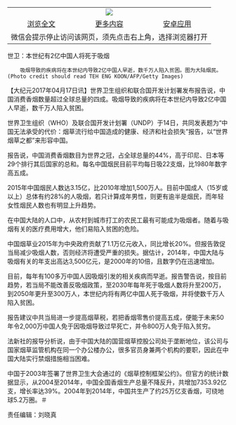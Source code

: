 

<table>
  <tr>
    <td align="center" colspan="3">
      <a href="https://github.com/ogate/ogate/blob/master/README.md"><img src="https://cloud.githubusercontent.com/assets/11880933/13434984/f430fae2-e012-11e5-814f-c2df1e82b247.jpg"/></a>
    </td>
  </tr>
  <tr>
    <td align="center">
      <a href="https://s3.ap-south-1.amazonaws.com/ogatem/oGate.htm?c817766&from=oNote">浏览全文</a>
    </td>
    <td align="center">
      <a href="https://s3.ap-south-1.amazonaws.com/ogatem/oGate.htm?from=oNote">更多内容</a>
    </td>
    <td align="center">
      <a href="https://raw.githubusercontent.com/ogate/up/master/ogate.apk">安卓应用</a>
    </td>
  </tr>
  <tr>
    <td align="center" colspan="3">
      微信会提示停止访问该网页，须先点击右上角，选择浏览器打开
    </td>
  </tr>
</table>    



世卫：本世纪有2亿中国人将死于吸烟






        吸烟导致的疾病将在本世纪内导致2亿中国人早逝，数千万人陷入贫困。图为大陆烟民。(Photo credit should read TEH ENG KOON/AFP/Getty Images)

【大纪元2017年04月17日讯】世界卫生组织和联合国开发计划署发布报告说，中国消费香烟数量超过全球总量的四成。吸烟导致的疾病将在本世纪内导致2亿中国人早逝，数千万人陷入贫困。


世界卫生组织（WHO）及联合国开发计划署（UNDP）于14日，共同发表题为“中国无法承受的代价：烟草流行给中国造成的健康、经济和社会损失”报告，以“世界烟草之都”来形容中国。


报告说，中国消费香烟数目为世界之冠，占全球总量的44%，高于印尼、日本等29个排行其后国家的总和。每名中国烟民目前平均每日吸22支烟，比1980年数字高五成。


2015年中国烟民人数达3.15亿，比2010年增加1,500万人。目前中国成人（15岁或以上）总体有约28%的人吸烟，若只计算成年男性，则更有逾半是烟民，而年轻女性烟民人数也有明显上升趋势。


在中国大陆的人口中，从农村到城市打工的农民工最有可能成为吸烟者。随着与吸烟有关的医疗费用增大，他们易陷入贫困的危险。


中国烟草业2015年为中央政府贡献了1.1万亿元收入，同比增长20%。但报告敦促当局减少吸烟人数，否则经济将遭受严重的损失。据估计，2014年，中国大陆与吸烟有关的年支出高达3,500亿元，是2000年的10倍，且数字仍在迅速增加。


目前，每年有100多万中国人因吸烟引发的相关疾病而早逝。报告警告说，按目前趋势，若当局不能改善反吸烟政策，至2030年每年死于吸烟人数将升至200万，到2050年更升至300万人，本世纪内将有两亿中国人死于吸烟，并将使数千万人陷入贫困。


报告建议中共当局进一步提高烟草税，若把香烟零售价提高五成，便能于未来50年令2,000万中国人免于因吸烟导致过早死亡，并令800万人免于陷入贫穷。


法新社的报导分析说，由于中国大陆的国营烟草控股公司处于垄断地位，该公司与国家烟草监管机构在同一个办公楼办公，很多官员身兼两个机构的要职，因此在中国大陆实行禁烟措施相当困难。


中国于2003年签署了世界卫生大会通过的《烟草控制框架公约》。但官方的统计数据显示，从2004至2014年，中国全国香烟生产总量不降反升，共增加7353.92亿支，增长率达39%。2004年到2014年，中国共生产了约25万亿支香烟，可绕地球5.2万圈。＃


责任编辑：刘晓真



